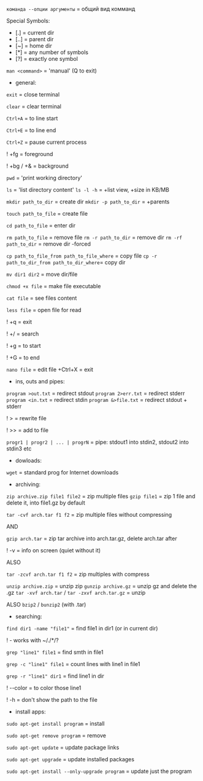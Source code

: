 `команда --опции аргументы` = общий вид комманд

Special Symbols:
- [.] = current dir
- [..] = parent dir
- [~] = home dir
- [*] = any number of symbols
- [?] = exactly one symbol


`man <command>` = 'manual' (Q to exit)

- general:

`exit` = close terminal

`clear` = clear terminal

`Ctrl+A` = to line start

`Ctrl+E` = to line end

`Ctrl+Z` = pause current process

! +fg = foreground

! +bg / +& = background


`pwd` = 'print working directory'

`ls` = 'list directory content'
`ls -l -h` = +list view, +size in KB/MB

`mkdir path_to_dir` = create dir
`mkdir -p path_to_dir` = +parents

`touch path_to_file` = create file

`cd path_to_file` = enter dir

`rm path_to_file` = remove file
`rm -r path_to_dir` = remove dir
`rm -rf path_to_dir` = remove dir -forced

`cp path_to_file_from path_to_file_where` = copy file
`cp -r path_to_dir_from path_to_dir_where`= copy dir

`mv dir1 dir2` = move dir/file


`chmod +x file` = make file executable


`cat file` = see files content

`less file` = open file for read

!    +q = exit

!   +/ = search

!    +g = to start

!    +G = to end

`nano file` = edit file
    +Ctrl+X = exit

- ins, outs and pipes:

`program >out.txt` = redirect stdout
`program 2>err.txt` = redirect stderr
`program <in.txt` = redirect stdin
`program &>file.txt` = redirect stdout + stderr

!    > = rewrite file

!    >> = add to file

`progr1 | progr2 | ... | progrN` = pipe: stdout1 into stdin2, stdout2 into stdin3 etc

- dowloads:

`wget` = standard prog for Internet downloads

- archiving:

`zip archive.zip file1 file2` = zip multiple files
`gzip file1` = zip 1 file and delete it, into file1.gz by default 

`tar -cvf arch.tar f1 f2` = zip multiple files without compressing

AND

`gzip arch.tar` = zip tar archive into arch.tar.gz, delete arch.tar after

! -v = info on screen (quiet without it)

ALSO

`tar -zcvf arch.tar f1 f2` = zip multiples with compress

`unzip archive.zip` = unzip zip
`gunzip archive.gz` = unzip gz and delete the .gz
`tar -xvf arch.tar` / `tar -zxvf arch.tar.gz` = unzip

ALSO `bzip2` / `bunzip2` (with .tar)

- searching:

`find dir1 -name "file1"` = find file1 in dir1 (or in current dir)

! - works with ~/./*/?

`grep "line1" file1` = find smth in file1

`grep -c "line1" file1` = count lines with line1 in file1

`grep -r "line1" dir1` = find line1 in dir

! --color = to color those line1

! -h = don't show the path to the file

- install apps:

`sudo apt-get install program` = install

`sudo apt-get remove program` = remove

`sudo apt-get update` = update package links

`sudo apt-get upgrade` = update installed packages

`sudo apt-get install --only-upgrade program` = update just the program
